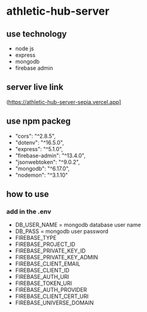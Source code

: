 # athletic-hub-server

## use technology
* node js
* express
* mongodb
* firebase admin
## server live link
(https://athletic-hub-server-sepia.vercel.app]
## use npm packeg
* "cors": "^2.8.5",
 *   "dotenv": "^16.5.0",
  *  "express": "^5.1.0",
   * "firebase-admin": "^13.4.0",
   * "jsonwebtoken": "^9.0.2",
   * "mongodb": "^6.17.0",
   * "nodemon": "^3.1.10"
## how to use 
### add in the .env
*  DB_USER_NAME = mongodb database user name
* DB_PASS = mongodb user password
* FIREBASE_TYPE
* FIREBASE_PROJECT_ID
* FIREBASE_PRIVATE_KEY_ID
* FIREBASE_PRIVATE_KEY_ADMIN
* FIREBASE_CLIENT_EMAIL
* FIREBASE_CLIENT_ID
* FIREBASE_AUTH_URI
* FIREBASE_TOKEN_URI
* FIREBASE_AUTH_PROVIDER
* FIREBASE_CLIENT_CERT_URI
* FIREBASE_UNIVERSE_DOMAIN

